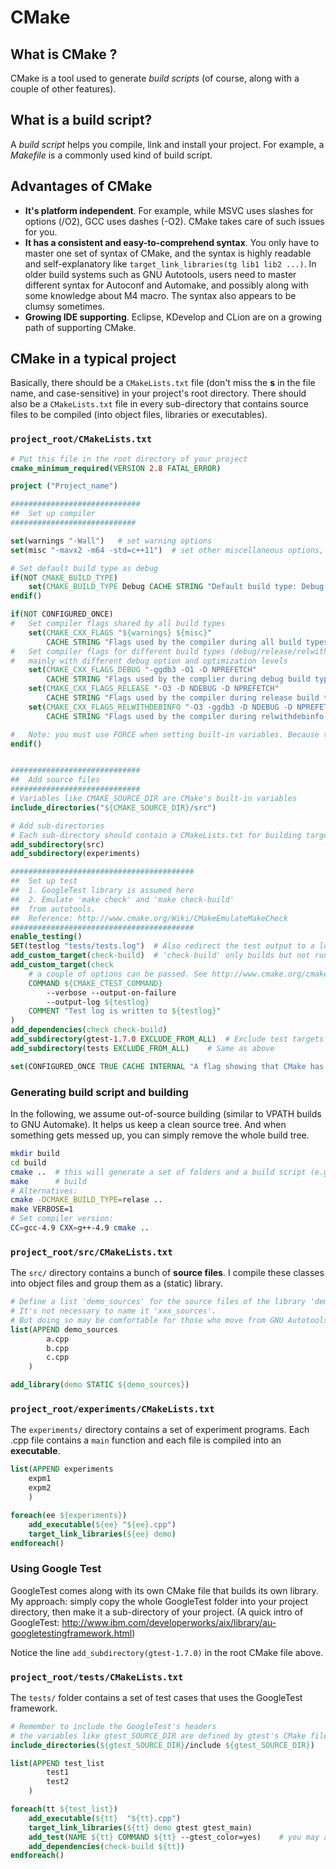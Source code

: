 # CMake

## What is CMake ?

CMake is a tool used to generate *build scripts* (of course, along with a couple of other features).

## What is a build script?

A *build script* helps you compile, link and install your project.
For example, a *Makefile* is a commonly used kind of build script.

## Advantages of CMake

+ **It's platform independent**. For example, while MSVC uses slashes for options (/O2), GCC uses dashes (-O2). CMake takes care of such issues for you.
+ **It has a consistent and easy-to-comprehend syntax**. You only have to master one set of syntax of CMake, and the syntax is highly readable and self-explanatory like `target_link_libraries(tg lib1 lib2 ...)`. In older build systems such as GNU Autotools, users need to master different syntax for Autoconf and Automake, and possibly along with some knowledge about M4 macro. The syntax also appears to be clumsy sometimes.
+ **Growing IDE supporting**. Eclipse, KDevelop and CLion are on a growing path of supporting CMake.

## CMake in a typical project

Basically, there should be a `CMakeLists.txt` file (don't miss the **s** in the file name, and case-sensitive) 
in your project's root directory.
There should also be a `CMakeLists.txt` file in every sub-directory 
that contains source files to be compiled
(into object files, libraries or executables).

### `project_root/CMakeLists.txt`

```cmake
# Put this file in the root directory of your project
cmake_minimum_required(VERSION 2.8 FATAL_ERROR)

project ("Project_name")

#############################
##  Set up compiler
############################

set(warnings "-Wall")   # set warning options
set(misc "-mavx2 -m64 -std=c++11")  # set other miscellaneous options, e.g., architecture extension, language standard ...

# Set default build type as debug
if(NOT CMAKE_BUILD_TYPE)
    set(CMAKE_BUILD_TYPE Debug CACHE STRING "Default build type: Debug." FORCE)
endif()

if(NOT CONFIGURED_ONCE)
#   Set compiler flags shared by all build types
    set(CMAKE_CXX_FLAGS "${warnings} ${misc}"
        CACHE STRING "Flags used by the compiler during all build types." FORCE)
#   Set compiler flags for different build types (debug/release/relwithdebinfo)
#   mainly with different debug option and optimization levels
    set(CMAKE_CXX_FLAGS_DEBUG "-ggdb3 -O1 -D NPREFETCH" 
        CACHE STRING "Flags used by the complier during debug build type." FORCE)
    set(CMAKE_CXX_FLAGS_RELEASE "-O3 -D NDEBUG -D NPREFETCH" 
        CACHE STRING "Flags used by the compiler during release build type." FORCE)
    set(CMAKE_CXX_FLAGS_RELWITHDEBINFO "-O3 -ggdb3 -D NDEBUG -D NPREFETCH" 
        CACHE STRING "Flags used by the compiler during relwithdebinfo." FORCE)

#   Note: you must use FORCE when setting built-in variables. Because they exist in cache even before the first configuration.
endif()


#############################
##  Add source files
#############################
# Variables like CMAKE_SOURCE_DIR are CMake's built-in variables
include_directories("${CMAKE_SOURCE_DIR}/src")

# Add sub-directories
# Each sub-directory should contain a CMakeLists.txt for building targets in that directory
add_subdirectory(src)
add_subdirectory(experiments)

#########################################
##  Set up test 
##  1. GoogleTest library is assumed here
##  2. Emulate 'make check' and 'make check-build'
##  from autotools. 
##  Reference: http://www.cmake.org/Wiki/CMakeEmulateMakeCheck
#########################################
enable_testing()
SET(testlog "tests/tests.log")  # Also redirect the test output to a log file
add_custom_target(check-build)  # 'check-build' only builds but not runs the tests.
add_custom_target(check 
    # a couple of options can be passed. See http://www.cmake.org/cmake/help/v2.8.8/ctest.html
    COMMAND ${CMAKE_CTEST_COMMAND}  
        --verbose --output-on-failure 
        --output-log ${testlog}
    COMMENT "Test log is written to ${testlog}"
)
add_dependencies(check check-build)
add_subdirectory(gtest-1.7.0 EXCLUDE_FROM_ALL)  # Exclude test targets from ALL
add_subdirectory(tests EXCLUDE_FROM_ALL)    # Same as above

set(CONFIGURED_ONCE TRUE CACHE INTERNAL "A flag showing that CMake has configured at least once.")

```

### Generating build script and building

In the following, we assume out-of-source building (similar to VPATH builds to GNU Automake). 
It helps us keep a clean source tree.
And when something gets messed up, you can simply remove the whole build tree.

```bash
mkdir build
cd build
cmake ..  # this will generate a set of folders and a build script (e.g., Makefile)
make      # build
# Alternatives:
cmake -DCMAKE_BUILD_TYPE=relase ..
make VERBOSE=1
# Set compiler version:
CC=gcc-4.9 CXX=g++-4.9 cmake ..
```

### `project_root/src/CMakeLists.txt`

The `src/` directory contains a bunch of **source files**.
I compile these classes into object files and group them as a (static) library.

```cmake
# Define a list 'demo_sources' for the source files of the library 'demo'
# It's not necessary to name it 'xxx_sources'.
# But doing so may be comfortable for those who move from GNU Autotools.
list(APPEND demo_sources
        a.cpp
        b.cpp
        c.cpp
    )

add_library(demo STATIC ${demo_sources})
```

### `project_root/experiments/CMakeLists.txt`

The `experiments/` directory contains a set of experiment programs.
Each .cpp file contains a `main` function and each file is compiled into an **executable**.

```cmake
list(APPEND experiments
    expm1
    expm2
    )

foreach(ee ${experiments})
    add_executable(${ee} "${ee}.cpp")
    target_link_libraries(${ee} demo)
endforeach()
```

### Using Google Test

GoogleTest comes along with its own CMake file that builds its own library.
My approach: simply copy the whole GoogleTest folder into your project directory,
then make it a sub-directory of your project. (A quick intro of GoogleTest: http://www.ibm.com/developerworks/aix/library/au-googletestingframework.html)

Notice the line `add_subdirectory(gtest-1.7.0)` in the root CMake file above.


### `project_root/tests/CMakeLists.txt`

The `tests/` folder contains a set of test cases that uses the GoogleTest framework.

```cmake
# Remember to include the GoogleTest's headers
# the variables like gtest_SOURCE_DIR are defined by gtest's CMake file
include_directories(${gtest_SOURCE_DIR}/include ${gtest_SOURCE_DIR})

list(APPEND test_list
        test1
        test2
    )

foreach(tt ${test_list})
    add_executable(${tt}  "${tt}.cpp")
    target_link_libraries(${tt} demo gtest gtest_main)
    add_test(NAME ${tt} COMMAND ${tt} --gtest_color=yes)    # you may append other gtest options here
    add_dependencies(check-build ${tt})
endforeach()
```
